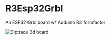 # R3Esp32Grbl
An ESP32 Grbl board w/ Adduino R3 formfactor

![Diptrace 3d board](Hardware/Diptrace/R3Esp32Grbl.png) <br>
